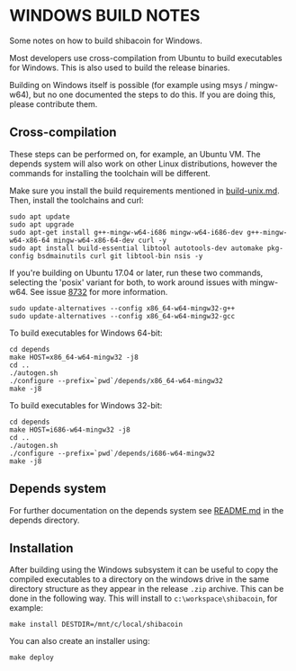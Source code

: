 WINDOWS BUILD NOTES
====================

Some notes on how to build shibacoin for Windows.

Most developers use cross-compilation from Ubuntu to build executables for
Windows. This is also used to build the release binaries.

Building on Windows itself is possible (for example using msys / mingw-w64),
but no one documented the steps to do this. If you are doing this, please contribute them.

Cross-compilation
-------------------

These steps can be performed on, for example, an Ubuntu VM. The depends system
will also work on other Linux distributions, however the commands for
installing the toolchain will be different.

Make sure you install the build requirements mentioned in
[build-unix.md](/doc/build-unix.md).
Then, install the toolchains and curl:

    sudo apt update
    sudo apt upgrade
    sudo apt-get install g++-mingw-w64-i686 mingw-w64-i686-dev g++-mingw-w64-x86-64 mingw-w64-x86-64-dev curl -y
    sudo apt install build-essential libtool autotools-dev automake pkg-config bsdmainutils curl git libtool-bin nsis -y

If you're building on Ubuntu 17.04 or later, run these two commands, selecting the 'posix' variant for both,
to work around issues with mingw-w64. See issue [8732](https://github.com/redecoinProject/redecoin/issues/8732) for more information.
```
sudo update-alternatives --config x86_64-w64-mingw32-g++
sudo update-alternatives --config x86_64-w64-mingw32-gcc
```
To build executables for Windows 64-bit:

    cd depends
    make HOST=x86_64-w64-mingw32 -j8
    cd ..
    ./autogen.sh
    ./configure --prefix=`pwd`/depends/x86_64-w64-mingw32
    make -j8

To build executables for Windows 32-bit:

    cd depends
    make HOST=i686-w64-mingw32 -j8
    cd ..
    ./autogen.sh
    ./configure --prefix=`pwd`/depends/i686-w64-mingw32
    make -j8
## Depends system

For further documentation on the depends system see [README.md](../depends/README.md) in the depends directory.

Installation
-------------

After building using the Windows subsystem it can be useful to copy the compiled
executables to a directory on the windows drive in the same directory structure
as they appear in the release `.zip` archive. This can be done in the following
way. This will install to `c:\workspace\shibacoin`, for example:

    make install DESTDIR=/mnt/c/local/shibacoin

You can also create an installer using:

    make deploy
